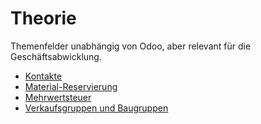 # Theorie

Themenfelder unabhängig von Odoo, aber relevant für die Geschäftsabwicklung.

* [Kontakte](Theorie-Kontakte.md)
* [Material-Reservierung](Theorie-Material-Reservierung.md)
* [Mehrwertsteuer](Theorie-Mehrwertsteuer.md)
* [Verkaufsgruppen und Baugruppen](Theorie-Verkaufsgruppen-und-Baugruppen.md)